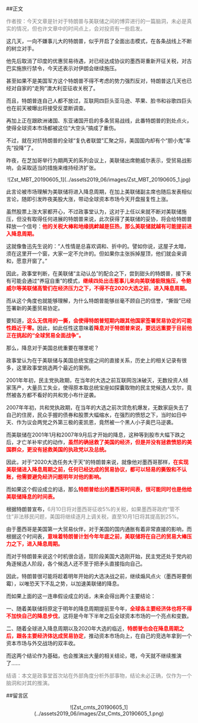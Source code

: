 ##正文

<font color="grey">作者按：今天文章是针对于特朗普与美联储之间的博弈进行的一篇脑洞，未必是真实的情况，但也许文章中的时间点上，会对投资有一些启发。</font>

这几天，一向不嫌事儿大的特朗普，似乎开启了全面出击模式，在各条战线上不断的树立对手。

他先后取消了印度的优惠贸易待遇，对已经达成协议的墨西哥重新开征关税，对古巴实施旅行禁令，今天还表示对伊朗会继续施压。

甚至如果不是美国军方这个特朗普不得不考虑的势力强烈反对，特朗普这几天也已经对自家的“走狗”澳大利亚征收关税了。

而且，特朗普连自己人都不放过，互联网四巨头亚马逊、苹果、脸书和谷歌四巨头也在前天被曝出将接受反垄断调查。

再加上正在跟欧洲诸国、东亚诸国开启的多条贸易战线，此番特朗普的到处点火，使得全球资本市场都被这位“大空头”搞成了重伤。

不过，就在对抗特朗普的全球“复仇者联盟”汇聚之际，美国国内却有个“胆小鬼”率先“投降”了。

昨夜，在芝加哥举行为期两天的系列会议上，美联储出席鲍威尔表示，受贸易战影响，会采取适当的措施来维持经济扩张。

 <div align="center">![Zst_MBT_20190605_1](../assets2019_06/images/Zst_MBT_20190605_1.jpg)</div>

此言论被市场理解为美联储将进入降息周期，在加上美联储副主席也随后发表相似言论，随即引发昨夜美股大涨，带动全球资本市场今天开盘报复性上涨。

虽然股票上涨大家都开心，不过政事堂认为，这对于上任以来就不断对美联储施压，但没有取得任何进展的特朗普来说，此次获得了美联储的妥协，将会给特朗普释放一个信号：<font color="red">**他的关税大棒和地缘挑衅越是狂热，那么美联储就越有可能提前进入降息周期。**</font>

这就像鲁迅先生说的：“人性情是总喜欢调和、折中的。譬如你说，这屋子太暗，须在这里开一个窗，大家一定不允许的。但如果你主张拆掉屋顶，他们就会来调和，愿意开窗了。”

因此，政事堂判断，在美联储“主动认怂”的配合之下，尝到甜头的特朗普，接下来有可能会通过“养寇自重”的模式，<font color="red">**继续四处出击惹事儿来向美联储极限施压，令鲍威尔等美联储高管们在经济压力之下，不得不在2020大选之前，进入降息周期。**</font>

而从这个角度也就能够理解，为什么特朗普能够丝毫不顾自己的信誉，“撕毁”已经签署新的美墨贸易协定。

要知道，<font color="red">**这么无信用的一撕，会使得特朗普短期内跟其他国家签署贸易协定的可能性趋近于零。**</font>因此，如此任性这意味着<font color="red">**降息对于特朗普来说，要远远重要于目前他正在挑起的“全球贸易全面战争”。**</font>

那么，降息对于美国总统重要在哪里呢？

政事堂认为在于美联储与美国总统宝座之间的直接关系，历史上的相关记录有很多，这里政事堂挑选两个最近的案例。

2001年年初，民主党执政期，在当年的大选之前互联网泡沫破灭，无数投资人倾家荡产，大量员工失业，使得原本取总统宝座如探囊取物的民主党候选人戈尔，竟然被各方都不看好的共和党小布什逆袭。

2007年年初，共和党执政期，在当年的大选之前次贷危机爆发，无数家庭失去了自己的住房，民众手握的债券和股票大幅缩水，在强烈的愤怒之下，当时如日中天、作为议会两党之外第三极的麦凯恩，竟然被一个黑人小子奥巴马逆袭。

而美联储在2001年1月和2007年9月后才开始的降息，这种等到股市大幅下跌之后，才亡羊补牢式的动作，<font color="red">**虽然的确拯救了美国的经济，但是并没有拯救愤怒的美国群众，更没有拯救美国的执政党以及总统。**</font>

因此，对于“2020大选任务大于天”的特朗普来说，就像他对墨西哥那样，<font color="red">**在实现美联储进入降息周期之前，任何已经达成的贸易协议，都可以轻易的撕毁和不认账，他需要避免经济问题明年对他的影响。**</font>

而如果这个假设成立的话，那么<font color="red">**特朗普给出的墨西哥时间表，很可能同时也是他给美联储降息的时间表。**</font>

根据特朗普宣布，<font color="grey">6月10日将对墨西哥征收5%的关税，如果墨西哥政府“管不住”非法移民问题，美国将继续逐月上调关税，直至10月1日将其提高到25%。</font>

由于墨西哥是美国第一大贸易伙伴，对于美国的国内通胀有着非常直接的影响，而根据这个时间表，<font color="red">**意味着特朗普计划今年年底之前，美联储将在自己的贸易大棒压力之下，进入降息周期。**</font>

而对于特朗普来说这个时机很合适，现阶段美国大选刚开始，民主党还处于党内初角逐候选人阶段，各个候选人还不至于把矛头直接指向自己。

因此，特朗普很可能将趁着明年开始的大选决战之前，继续煽风点火（墨西哥要倒霉），以唯恐天下不乱之势，以加速美联储的降息。

而如果上面的这一连串假设成立的话，未来会得出两个主要结论：

一、随着美联储将原定于明年的降息周期提前至今年，<font color="red">**全球各主要经济体也将不得不加快自己的降息步伐**</font>，这将是今年下半年之后全球资本市场的一个亮点和变数。

二、随着全球进入降息周期以及2020年大选的临近，<font color="red">**特朗普也会在降息周期之后，跟各主要经济体达成贸易协定**</font>，推动资本市场向上，在自己的竞选年拿到一个资本市场与外交战场的双丰收。

而这两个结论作为基础，也会推演出大量的相关结论，嗯，今天就不继续推演了......

<font color="grey">结语：本文是政事堂首次站在外部角度分析外部事物，结论未必正确，仅作为一个脑洞和对其的推演。</font>

##留言区
 <div align="center">![Zst_cmts_20190605_1](../assets2019_06/images/Zst_Cmts_20190605_1.png)</div>